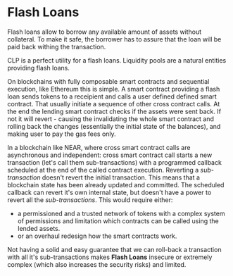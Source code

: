 # Flash Loans

Flash loans allow to borrow any available amount of assets without collateral. To make it safe, the borrower has to assure that the loan will be paid back withing the transaction.

CLP is a perfect utility for a flash loans. Liquidity pools are a natural entities providing flash loans.

On blockchains with fully composable smart contracts and sequential execution, like Ethereum this is simple. A smart contract providing a flash loan sends tokens to a receipient and calls a user defined defined smart contract. That usually initiate a sequence of other cross contract calls. At the end the lending smart contract checks if the assets were sent back. If not it will revert - causing the invalidating the whole smart contract and rolling back the changes (essentially the initial state of the balances), and making user to pay the gas fees only.

In a blockchain like NEAR, where cross smart contract calls are asynchronous and independent: cross smart contract call starts a new transaction (let's call them sub-transactions) with a programmed callback scheduled at the end of the called contract execution. Reverting a _sub-transaction_ doesn't revert the initial transaction. This means that a blockchain state has been already updated and committed. The scheduled callback can revert it's own internal state, but doesn't have a power to revert all the _sub-transactions_. This would require either:
* a permissioned and a trusted network of tokens with a complex system of permissions and limitation which contracts can be called using the lended assets.
* or an overhaul redesign how the smart contracts work.

Not having a solid and easy guarantee that we can roll-back a transaction with all it's sub-transactions makes **Flash Loans** insecure or extremely complex (which also increases the security risks) and limited.
